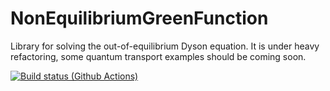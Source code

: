 
# NonEquilibriumGreenFunction
Library for solving the out-of-equilibrium Dyson equation. 
It is under heavy refactoring, some quantum transport examples should be coming soon.

[![Build status (Github Actions)](https://github.com/BaptisteLamic/NonEquilibriumGreenFunction.jl/workflows/CI/badge.svg)](https://github.com/BaptisteLamic/NonEquilibriumGreenFunction.jl/actions)
